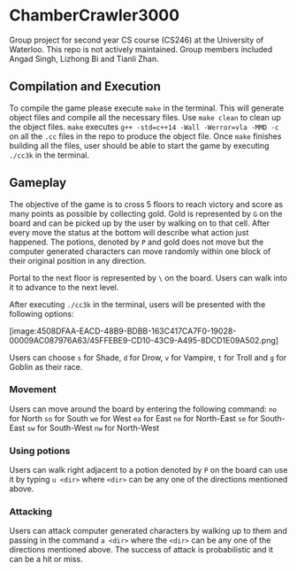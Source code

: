 # ChamberCrawler3000

Group project for second year CS course (CS246) at the University of Waterloo. This repo is not  actively maintained. Group members included Angad Singh, Lizhong Bi and Tianli Zhan. 

## Compilation and Execution 
To compile the game please execute `make` in the terminal. This will generate object files and compile all the necessary files.  Use `make clean` to clean up the object files. `make` executes `g++ -std=c++14 -Wall -Werror=vla -MMD -c` on all the `.cc` files in the repo  to produce the object file.
Once `make` finishes building all the files,  user should be able to start the game by executing `./cc3k` in the terminal.

## Gameplay
The objective of the game is to cross 5 floors to reach victory and score as many points as possible by collecting gold. Gold is represented by `G` on the board and can be picked up by the user by walking on to that cell. After every move the status at the bottom will describe what action just happened. The potions, denoted by `P` and gold does not move but the computer generated characters can move randomly within one block of their original position in any direction. 

Portal to the next floor is represented by  `\` on the board. Users can walk into it to advance to the next level.

After executing `./cc3k` in the terminal, users will be presented with the following options:

[image:4508DFAA-EACD-48B9-BDBB-163C417CA7F0-19028-00009AC087976A63/45FFEBE9-CD10-43C9-A495-8DCD1E09A502.png]

Users can choose `s` for Shade, `d` for Drow, `v` for Vampire, `t` for Troll and `g` for Goblin as their race. 

### Movement
Users can move around the board by entering the following command:
`no` for North
`so` for South
`we` for West
`ea` for East
`ne` for North-East
`se` for South-East
`sw` for South-West
`nw` for North-West

### Using potions
Users can walk right adjacent to a potion denoted by `P` on the board can use it by typing `u <dir>` where `<dir>` can be any one of the directions mentioned above.

### Attacking
Users can attack computer generated characters by walking up to them and passing in the command `a <dir>` where the `<dir>` can be any one of the directions mentioned above. The success of attack is probabilistic and it can be a hit or miss.
